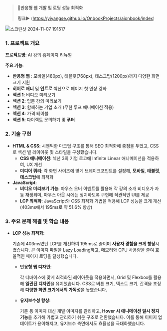 > **🚀반응형 웹 개발 및 로딩 성능 최적화**
> 
>**링크▶️** (https://yiyangse.github.io/OnbookProjects/aionbook/index)
>
![스크린샷 2024-11-07 191517](https://github.com/user-attachments/assets/a3399933-3640-4c53-92f1-6a006ae8393d)


### 1. 프로젝트 개요

**프로젝트명**: AI 강의 홈페이지 리뉴얼

**주요 기능**:

- **반응형 웹** : 모바일(480px), 태블릿(768px), 데스크탑(1200px)까지 다양한 화면 크기 지원
- **히어로 배너** 및 **인트로** 섹션으로 페이지 첫 인상 강화
- **섹션 1**: 비디오 미리보기
- **섹션 2**: 입문 강의 미리보기
- **섹션 3**: 함께하는 기업 소개 (무한 루프 애니메이션 적용)
- **섹션 4**: 가격 테이블
- **섹션 5**: 다이렉트 문의하기 및 **푸터**

### 2. 기술 구현

- **HTML & CSS**: 시멘틱한 마크업 구조를 통해 SEO 최적화에 중점을 두었고, CSS로 섹션 별 레이아웃 및 스타일을 구성했습니다.
    - **CSS 애니메이션**: 섹션 3의 기업 로고에 Infinite Linear 애니메이션을 적용하여, UX 개선
    - **미디어 쿼리**: 각 화면 사이즈에 맞게 브레이크포인트를 설정해, **모바일**, **태블릿**, **데스크탑**에 최적화
- **JavaScript**:
    - **비디오 미리보기 기능**: 마우스 오버 이벤트를 활용해 각 강의 소개 비디오가 자동 재생되며, 마우스 아웃 시에는 정지하도록 구현해 직관적인 UI를 제공
    - **LCP 최적화**: JavaScript와 CSS 최적화 기법을 적용해 LCP 성능을 크게 개선(403ms에서 195ms로 약 51.6% 향상)

### 3. 주요 문제 해결 및 학습 내용

- **LCP 성능 최적화**:
    
    기존에 403ms였던 LCP를 개선하여 195ms로 줄이며 **사용자 경험을 크게 향상**시켰습니다. 큰 이미지 파일을 Lazy Loading하고, 메모리와 CPU 사용량을 줄여 효율적인 페이지 로딩을 달성했습니다.
    
    - **반응형 웹 디자인**:
        
        각 디바이스에 맞게 최적화된 레이아웃을 적용하면서, Grid 및 Flexbox를 활용해 **일관된 디자인**을 유지했습니다. CSS로 버튼 크기, 텍스트 크기, 간격을 조정해 **다양한 화면 크기에서의 가독성**을 높였습니다.
        
    - **유지보수성 향상**:
        
        기존 통 이미지 대신 개별 이미지를 관리하고, **Hover 시 애니메이션 일시 정지 기능**을 추가해 가볍고 관리하기 쉬운 구조로 전환했습니다. 이를 통해 이미지 업데이트가 용이해지고, 유지보수 측면에서도 효율성을 극대화했습니다.
        
